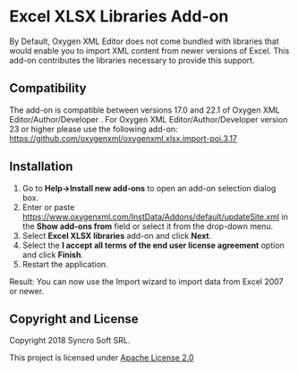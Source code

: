 # Excel XLSX Libraries Add-on
By Default, Oxygen XML Editor does not come bundled with libraries that would enable you to import XML content from newer versions of Excel. This add-on contributes the libraries necessary to provide this support.

## Compatibility

The add-on is compatible between versions 17.0 and 22.1 of Oxygen XML Editor/Author/Developer . 
For Oxygen XML Editor/Author/Developer version 23 or higher please use the following add-on: https://github.com/oxygenxml/oxygenxml.xlsx.import-poi.3.17

## Installation

1. Go to **Help->Install new add-ons** to open an add-on selection dialog box.
2. Enter or paste https://www.oxygenxml.com/InstData/Addons/default/updateSite.xml in the **Show add-ons from** field or select it from the drop-down menu.
3. Select **Excel XLSX libraries** add-on and click **Next**.
4. Select the **I accept all terms of the end user license agreement** option and click **Finish**.
5. Restart the application.

Result: You can now use the Import wizard to import data from Excel 2007 or newer.

Copyright and License
---------------------
Copyright 2018 Syncro Soft SRL.

This project is licensed under [Apache License 2.0](https://github.com/oxygenxml/oxygenxml.xlsx.import/blob/master/LICENSE)
